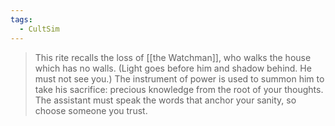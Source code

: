```yaml
---
tags:
  - CultSim
---
```

> This rite recalls the loss of [[the Watchman]], who walks the house which has no walls. (Light goes before him and shadow behind. He must not see you.) The instrument of power is used to summon him to take his sacrifice: precious knowledge from the root of your thoughts. The assistant must speak the words that anchor your sanity, so choose someone you trust.